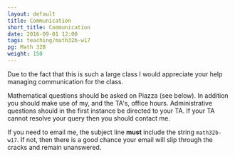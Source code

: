 ```yaml
---
layout: default
title: Communication
short_title: Communication
date: 2016-09-01 12:00
tags: teaching/math32b-w17
pg: Math 32B
weight: 150
---
```


Due to the fact that this is such a large class I would appreciate your help managing communication for the class.

Mathematical questions should be asked on Piazza (see below). In addition you should make use of my, and the TA's, office hours. Administrative questions should in the first instance be directed to your TA. If your TA cannot resolve your query then you should contact me.

If you need to email me, the subject line __must__ include the string `math32b-w17`. If not, then there is a good chance your email will slip through the cracks and remain unanswered.
